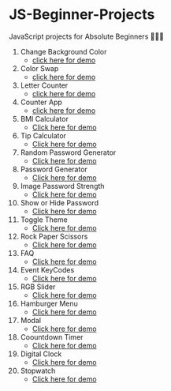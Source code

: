 # JS-Beginner-Projects

JavaScript projects for Absolute Beginners 👨🏻‍💻

1. Change Background Color
   - [click here for demo](https://codepen.io/veerendranath0312/full/eYBrrJY)
2. Color Swap
   - [click here for demo](https://codepen.io/veerendranath0312/full/poNKgVz)
3. Letter Counter
   - [click here for demo](https://codepen.io/veerendranath0312/full/vYyrLzR)
4. Counter App
   - [click here for demo](https://codepen.io/veerendranath0312/full/wvoXGNG)
5. BMI Calculator
   - [Click here for demo](https://codepen.io/veerendranath0312/full/JjbZLZg)
6. Tip Calculator
   - [Click here for demo](https://codepen.io/veerendranath0312/full/LYbMYbj)
7. Random Password Generator
   - [Click here for demo](https://codepen.io/veerendranath0312/full/oNYJNyq)
8. Password Generator
   - [Click here for demo](https://codepen.io/veerendranath0312/full/rNWPNYx)
9. Image Password Strength
   - [Click here for demo](https://codepen.io/veerendranath0312/full/vYybZNm)
10. Show or Hide Password
    - [Click here for demo](https://codepen.io/veerendranath0312/full/RwKPVyG)
11. Toggle Theme
    - [Click here for demo](https://codepen.io/veerendranath0312/full/yLgNozg)
12. Rock Paper Scissors
    - [Click here for demo](https://codepen.io/veerendranath0312/pen/wvJWrLP)
13. FAQ
    - [Click here for demo](https://codepen.io/veerendranath0312/pen/mdWEBNR)
14. Event KeyCodes
    - [Click here for demo](https://codepen.io/veerendranath0312/full/MWpjeeZ)
15. RGB Slider
    - [Click here for demo](https://codepen.io/veerendranath0312/full/gOmwzqy)
16. Hamburger Menu
    - [Click here for demo](https://codepen.io/veerendranath0312/full/RwpVMPq)
17. Modal
    - [Click here for demo](https://codepen.io/veerendranath0312/full/mdWqXPy)
18. Coountdown Timer
    - [Click here for demo](https://codepen.io/veerendranath0312/full/gOmvqoV)
19. Digital Clock
    - [Click here for demo](https://codepen.io/veerendranath0312/full/MWpQKpW)
20. Stopwatch
    - [Click here for demo](https://codepen.io/veerendranath0312/full/PopBbeB)

